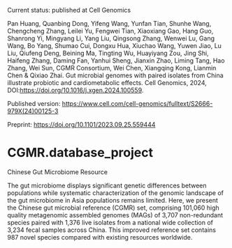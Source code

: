 Current status: published at Cell Genomics

Pan Huang, Quanbing Dong, Yifeng Wang, Yunfan Tian, Shunhe Wang, Chengcheng Zhang, Leilei Yu, Fengwei Tian, Xiaoxiang Gao, Hang Guo, Shanrong Yi, Mingyang Li, Yang Liu, Qingsong Zhang, Wenwei Lu, Gang Wang, Bo Yang, Shumao Cui, Dongxu Hua, Xiuchao Wang, Yuwen Jiao, Lu Liu, Qiufeng Deng, Beining Ma, Tingting Wu, Huayiyang Zou, Jing Shi, Haifeng Zhang, Daming Fan, Yanhui Sheng, Jianxin Zhao, Liming Tang, Hao Zhang, Wei Sun, CGMR Consortium, Wei Chen, Xiangqing Kong, Lianmin Chen & Qixiao Zhai. Gut microbial genomes with paired isolates from China illustrate probiotic and cardiometabolic effects. Cell Genomics, 2024, DOI:https://doi.org/10.1016/j.xgen.2024.100559.


Published version: https://www.cell.com/cell-genomics/fulltext/S2666-979X(24)00125-3

Preprint: https://doi.org/10.1101/2023.09.25.559444


# CGMR.database_project
Chinese Gut Microbiome Resource

The gut microbiome displays significant genetic differences between populations while systematic characterization of the genomic landscape of the gut microbiome in Asia populations remains limited. Here, we present the Chinese gut microbial reference (CGMR) set, comprising 101,060 high quality metagenomic assembled genomes (MAGs) of 3,707 non-redundant species paired with 1,376 live isolates from a national wide collection of 3,234 fecal samples across China. This improved reference set contains 987 novel species compared with existing resources worldwide.
